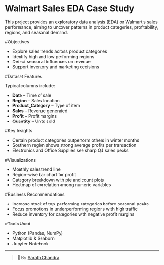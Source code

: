 # Walmart Sales EDA Case Study

This project provides an exploratory data analysis (EDA) on Walmart's sales performance, aiming to uncover patterns in product categories, profitability, regions, and seasonal demand.

#Objectives

- Explore sales trends across product categories
- Identify high and low performing regions
- Detect seasonal influences on revenue
- Support inventory and marketing decisions

#Dataset Features

Typical columns include:
- **Date** – Time of sale  
- **Region** – Sales location  
- **Product_Category** – Type of item  
- **Sales** – Revenue generated  
- **Profit** – Profit margins  
- **Quantity** – Units sold

#Key Insights

- Certain product categories outperform others in winter months
- Southern region shows strong average profits per transaction
- Electronics and Office Supplies see sharp Q4 sales peaks

#Visualizations

- Monthly sales trend line
- Region-wise bar chart for profit
- Category breakdown with pie and count plots
- Heatmap of correlation among numeric variables

#Business Recommendations

- Increase stock of top-performing categories before seasonal peaks
- Focus promotions in underperforming regions with high traffic
- Reduce inventory for categories with negative profit margins

#Tools Used

- Python (Pandas, NumPy)
- Matplotlib & Seaborn
- Jupyter Notebook

---

> 👤 By [Sarath Chandra](https://github.com/Sarathchandrrra)
